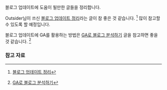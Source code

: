 블로그 업데이트에 도움이 될만한 글들을 정리합니다. 

Outsider님이 쓰신 [블로그 업데이트 정리](https://blog.outsider.ne.kr/1219)라는 글이 참 좋은 것 같습니다. [^outsider-1219] 많이 참고할 수 있도록 할 예정입니다. 

블로그 업데이트에 GA를 활용하는 방법은 [GA로 블로그 분석하기](http://www.boxnwhis.kr/2015/03/18/analyzing_blog_using_ga.html) 글을 참고하면 좋을 것 같습니다. [^boxnwhis-analyzing-blog] 

### 참고 자료

[^outsider-1219]: [블로그 업데이트 정리](https://blog.outsider.ne.kr/1219)

[^boxnwhis-analyzing-blog]: [GA로 블로그 분석하기](http://www.boxnwhis.kr/2015/03/18/analyzing_blog_using_ga.html)